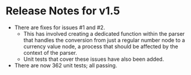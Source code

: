 # Release Notes for v1.5

- There are fixes for issues #1 and #2.
    - This has involved creating a dedicated function within the parser that handles the conversion from just a regular number node to a currency value node, a process that should be affected by the context of the parser.
    - Unit tests that cover these issues have also been added.
- There are now 362 unit tests; all passing.